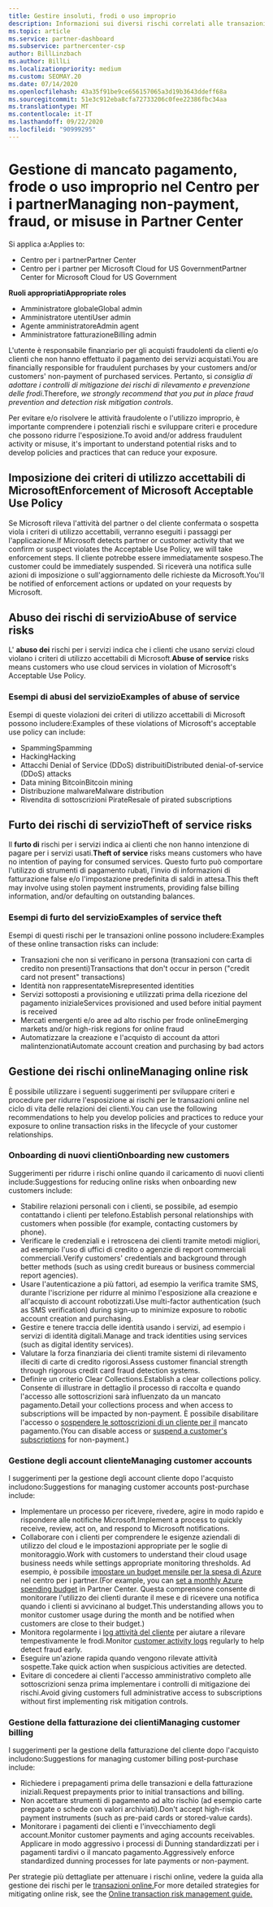 ```yaml
---
title: Gestire insoluti, frodi o uso improprio
description: Informazioni sui diversi rischi correlati alle transazioni online e sulle procedure consigliate per gestire e mitigare tali rischi nel centro per i partner.
ms.topic: article
ms.service: partner-dashboard
ms.subservice: partnercenter-csp
author: BillLinzbach
ms.author: BillLi
ms.localizationpriority: medium
ms.custom: SEOMAY.20
ms.date: 07/14/2020
ms.openlocfilehash: 43a35f91be9ce656157065a3d19b3643ddeff68a
ms.sourcegitcommit: 51e3c912eba8cfa72733206c0fee22386fbc34aa
ms.translationtype: MT
ms.contentlocale: it-IT
ms.lasthandoff: 09/22/2020
ms.locfileid: "90999295"
---
```

# <a name="managing-non-payment-fraud-or-misuse-in-partner-center"></a><span data-ttu-id="5493c-103">Gestione di mancato pagamento, frode o uso improprio nel Centro per i partner</span><span class="sxs-lookup"><span data-stu-id="5493c-103">Managing non-payment, fraud, or misuse in Partner Center</span></span>

<span data-ttu-id="5493c-104">Si applica a:</span><span class="sxs-lookup"><span data-stu-id="5493c-104">Applies to:</span></span>

- <span data-ttu-id="5493c-105">Centro per i partner</span><span class="sxs-lookup"><span data-stu-id="5493c-105">Partner Center</span></span>
- <span data-ttu-id="5493c-106">Centro per i partner per Microsoft Cloud for US Government</span><span class="sxs-lookup"><span data-stu-id="5493c-106">Partner Center for Microsoft Cloud for US Government</span></span>

<span data-ttu-id="5493c-107">**Ruoli appropriati**</span><span class="sxs-lookup"><span data-stu-id="5493c-107">**Appropriate roles**</span></span>
- <span data-ttu-id="5493c-108">Amministratore globale</span><span class="sxs-lookup"><span data-stu-id="5493c-108">Global admin</span></span>
- <span data-ttu-id="5493c-109">Amministratore utenti</span><span class="sxs-lookup"><span data-stu-id="5493c-109">User admin</span></span>
- <span data-ttu-id="5493c-110">Agente amministratore</span><span class="sxs-lookup"><span data-stu-id="5493c-110">Admin agent</span></span>
- <span data-ttu-id="5493c-111">Amministratore fatturazione</span><span class="sxs-lookup"><span data-stu-id="5493c-111">Billing admin</span></span>

<span data-ttu-id="5493c-112">L'utente è responsabile finanziario per gli acquisti fraudolenti da clienti e/o clienti che non hanno effettuato il pagamento dei servizi acquistati.</span><span class="sxs-lookup"><span data-stu-id="5493c-112">You are financially responsible for fraudulent purchases by your customers and/or customers' non-payment of purchased services.</span></span> <span data-ttu-id="5493c-113">Pertanto, si *consiglia di adottare i controlli di mitigazione dei rischi di rilevamento e prevenzione delle frodi*.</span><span class="sxs-lookup"><span data-stu-id="5493c-113">Therefore, *we strongly recommend that you put in place fraud prevention and detection risk mitigation controls*.</span></span>

<span data-ttu-id="5493c-114">Per evitare e/o risolvere le attività fraudolente o l'utilizzo improprio, è importante comprendere i potenziali rischi e sviluppare criteri e procedure che possono ridurre l'esposizione.</span><span class="sxs-lookup"><span data-stu-id="5493c-114">To avoid and/or address fraudulent activity or misuse, it's important to understand potential risks and to develop policies and practices that can reduce your exposure.</span></span>

## <a name="enforcement-of-microsoft-acceptable-use-policy"></a><span data-ttu-id="5493c-115">Imposizione dei criteri di utilizzo accettabili di Microsoft</span><span class="sxs-lookup"><span data-stu-id="5493c-115">Enforcement of Microsoft Acceptable Use Policy</span></span>

<span data-ttu-id="5493c-116">Se Microsoft rileva l'attività del partner o del cliente confermata o sospetta viola i criteri di utilizzo accettabili, verranno eseguiti i passaggi per l'applicazione.</span><span class="sxs-lookup"><span data-stu-id="5493c-116">If Microsoft detects partner or customer activity that we confirm or suspect violates the Acceptable Use Policy, we will take enforcement steps.</span></span> <span data-ttu-id="5493c-117">Il cliente potrebbe essere immediatamente sospeso.</span><span class="sxs-lookup"><span data-stu-id="5493c-117">The customer could be immediately suspended.</span></span> <span data-ttu-id="5493c-118">Si riceverà una notifica sulle azioni di imposizione o sull'aggiornamento delle richieste da Microsoft.</span><span class="sxs-lookup"><span data-stu-id="5493c-118">You'll be notified of enforcement actions or updated on your requests by Microsoft.</span></span>

## <a name="abuse-of-service-risks"></a><span data-ttu-id="5493c-119">Abuso dei rischi di servizio</span><span class="sxs-lookup"><span data-stu-id="5493c-119">Abuse of service risks</span></span>

<span data-ttu-id="5493c-120">L' **abuso dei** rischi per i servizi indica che i clienti che usano servizi cloud violano i criteri di utilizzo accettabili di Microsoft.</span><span class="sxs-lookup"><span data-stu-id="5493c-120">**Abuse of service** risks means customers who use cloud services in violation of Microsoft's Acceptable Use Policy.</span></span>

### <a name="examples-of-abuse-of-service"></a><span data-ttu-id="5493c-121">Esempi di abusi del servizio</span><span class="sxs-lookup"><span data-stu-id="5493c-121">Examples of abuse of service</span></span>

<span data-ttu-id="5493c-122">Esempi di queste violazioni dei criteri di utilizzo accettabili di Microsoft possono includere:</span><span class="sxs-lookup"><span data-stu-id="5493c-122">Examples of these violations of Microsoft's acceptable use policy can include:</span></span>

- <span data-ttu-id="5493c-123">Spamming</span><span class="sxs-lookup"><span data-stu-id="5493c-123">Spamming</span></span>
- <span data-ttu-id="5493c-124">Hacking</span><span class="sxs-lookup"><span data-stu-id="5493c-124">Hacking</span></span>
- <span data-ttu-id="5493c-125">Attacchi Denial of Service (DDoS) distribuiti</span><span class="sxs-lookup"><span data-stu-id="5493c-125">Distributed denial-of-service (DDoS) attacks</span></span>
- <span data-ttu-id="5493c-126">Data mining Bitcoin</span><span class="sxs-lookup"><span data-stu-id="5493c-126">Bitcoin mining</span></span>
- <span data-ttu-id="5493c-127">Distribuzione malware</span><span class="sxs-lookup"><span data-stu-id="5493c-127">Malware distribution</span></span>
- <span data-ttu-id="5493c-128">Rivendita di sottoscrizioni Pirate</span><span class="sxs-lookup"><span data-stu-id="5493c-128">Resale of pirated subscriptions</span></span>

## <a name="theft-of-service-risks"></a><span data-ttu-id="5493c-129">Furto dei rischi di servizio</span><span class="sxs-lookup"><span data-stu-id="5493c-129">Theft of service risks</span></span>

<span data-ttu-id="5493c-130">Il **furto di** rischi per i servizi indica ai clienti che non hanno intenzione di pagare per i servizi usati.</span><span class="sxs-lookup"><span data-stu-id="5493c-130">**Theft of service** risks means customers who have no intention of paying for consumed services.</span></span> <span data-ttu-id="5493c-131">Questo furto può comportare l'utilizzo di strumenti di pagamento rubati, l'invio di informazioni di fatturazione false e/o l'impostazione predefinita di saldi in attesa.</span><span class="sxs-lookup"><span data-stu-id="5493c-131">This theft may involve using stolen payment instruments, providing false billing information, and/or defaulting on outstanding balances.</span></span>

### <a name="examples-of-service-theft"></a><span data-ttu-id="5493c-132">Esempi di furto del servizio</span><span class="sxs-lookup"><span data-stu-id="5493c-132">Examples of service theft</span></span>

<span data-ttu-id="5493c-133">Esempi di questi rischi per le transazioni online possono includere:</span><span class="sxs-lookup"><span data-stu-id="5493c-133">Examples of these online transaction risks can include:</span></span>

- <span data-ttu-id="5493c-134">Transazioni che non si verificano in persona (transazioni con carta di credito non presenti)</span><span class="sxs-lookup"><span data-stu-id="5493c-134">Transactions that don't occur in person ("credit card not present" transactions)</span></span>
- <span data-ttu-id="5493c-135">Identità non rappresentate</span><span class="sxs-lookup"><span data-stu-id="5493c-135">Misrepresented identities</span></span>
- <span data-ttu-id="5493c-136">Servizi sottoposti a provisioning e utilizzati prima della ricezione del pagamento iniziale</span><span class="sxs-lookup"><span data-stu-id="5493c-136">Services provisioned and used before initial payment is received</span></span>
- <span data-ttu-id="5493c-137">Mercati emergenti e/o aree ad alto rischio per frode online</span><span class="sxs-lookup"><span data-stu-id="5493c-137">Emerging markets and/or high-risk regions for online fraud</span></span>
- <span data-ttu-id="5493c-138">Automatizzare la creazione e l'acquisto di account da attori malintenzionati</span><span class="sxs-lookup"><span data-stu-id="5493c-138">Automate account creation and purchasing by bad actors</span></span>

## <a name="managing-online-risk"></a><span data-ttu-id="5493c-139">Gestione dei rischi online</span><span class="sxs-lookup"><span data-stu-id="5493c-139">Managing online risk</span></span>

<span data-ttu-id="5493c-140">È possibile utilizzare i seguenti suggerimenti per sviluppare criteri e procedure per ridurre l'esposizione ai rischi per le transazioni online nel ciclo di vita delle relazioni dei clienti.</span><span class="sxs-lookup"><span data-stu-id="5493c-140">You can use the following recommendations to help you develop policies and practices to reduce your exposure to online transaction risks in the lifecycle of your customer relationships.</span></span>

### <a name="onboarding-new-customers"></a><span data-ttu-id="5493c-141">Onboarding di nuovi clienti</span><span class="sxs-lookup"><span data-stu-id="5493c-141">Onboarding new customers</span></span>

<span data-ttu-id="5493c-142">Suggerimenti per ridurre i rischi online quando il caricamento di nuovi clienti include:</span><span class="sxs-lookup"><span data-stu-id="5493c-142">Suggestions for reducing online risks when onboarding new customers include:</span></span>

- <span data-ttu-id="5493c-143">Stabilire relazioni personali con i clienti, se possibile, ad esempio contattando i clienti per telefono.</span><span class="sxs-lookup"><span data-stu-id="5493c-143">Establish personal relationships with customers when possible (for example, contacting customers by phone).</span></span>
- <span data-ttu-id="5493c-144">Verificare le credenziali e i retroscena dei clienti tramite metodi migliori, ad esempio l'uso di uffici di credito o agenzie di report commerciali commerciali.</span><span class="sxs-lookup"><span data-stu-id="5493c-144">Verify customers' credentials and background through better methods (such as using credit bureaus or business commercial report agencies).</span></span>
- <span data-ttu-id="5493c-145">Usare l'autenticazione a più fattori, ad esempio la verifica tramite SMS, durante l'iscrizione per ridurre al minimo l'esposizione alla creazione e all'acquisto di account robotizzati.</span><span class="sxs-lookup"><span data-stu-id="5493c-145">Use multi-factor authentication (such as SMS verification) during sign-up to minimize exposure to robotic account creation and purchasing.</span></span>
- <span data-ttu-id="5493c-146">Gestire e tenere traccia delle identità usando i servizi, ad esempio i servizi di identità digitali.</span><span class="sxs-lookup"><span data-stu-id="5493c-146">Manage and track identities using services (such as digital identity services).</span></span>
- <span data-ttu-id="5493c-147">Valutare la forza finanziaria dei clienti tramite sistemi di rilevamento illeciti di carte di credito rigorosi.</span><span class="sxs-lookup"><span data-stu-id="5493c-147">Assess customer financial strength through rigorous credit card fraud detection systems.</span></span>
- <span data-ttu-id="5493c-148">Definire un criterio Clear Collections.</span><span class="sxs-lookup"><span data-stu-id="5493c-148">Establish a clear collections policy.</span></span> <span data-ttu-id="5493c-149">Consente di illustrare in dettaglio il processo di raccolta e quando l'accesso alle sottoscrizioni sarà influenzato da un mancato pagamento.</span><span class="sxs-lookup"><span data-stu-id="5493c-149">Detail your collections process and when access to subscriptions will be impacted by non-payment.</span></span> <span data-ttu-id="5493c-150">È possibile disabilitare l'accesso o [sospendere le sottoscrizioni di un cliente per il](create-a-new-subscription.md#suspend-a-subscription) mancato pagamento.</span><span class="sxs-lookup"><span data-stu-id="5493c-150">(You can disable access or [suspend a customer's subscriptions](create-a-new-subscription.md#suspend-a-subscription) for non-payment.)</span></span>

### <a name="managing-customer-accounts"></a><span data-ttu-id="5493c-151">Gestione degli account cliente</span><span class="sxs-lookup"><span data-stu-id="5493c-151">Managing customer accounts</span></span>

<span data-ttu-id="5493c-152">I suggerimenti per la gestione degli account cliente dopo l'acquisto includono:</span><span class="sxs-lookup"><span data-stu-id="5493c-152">Suggestions for managing customer accounts post-purchase include:</span></span>

- <span data-ttu-id="5493c-153">Implementare un processo per ricevere, rivedere, agire in modo rapido e rispondere alle notifiche Microsoft.</span><span class="sxs-lookup"><span data-stu-id="5493c-153">Implement a process to quickly receive, review, act on, and respond to Microsoft notifications.</span></span>
- <span data-ttu-id="5493c-154">Collaborare con i clienti per comprendere le esigenze aziendali di utilizzo del cloud e le impostazioni appropriate per le soglie di monitoraggio.</span><span class="sxs-lookup"><span data-stu-id="5493c-154">Work with customers to understand their cloud usage business needs while settings appropriate monitoring thresholds.</span></span> <span data-ttu-id="5493c-155">Ad esempio, è possibile [impostare un budget mensile per la spesa di Azure](set-an-azure-spending-budget-for-your-customers.md) nel centro per i partner.</span><span class="sxs-lookup"><span data-stu-id="5493c-155">(For example, you can [set a monthly Azure spending budget](set-an-azure-spending-budget-for-your-customers.md) in Partner Center.</span></span> <span data-ttu-id="5493c-156">Questa comprensione consente di monitorare l'utilizzo dei clienti durante il mese e di ricevere una notifica quando i clienti si avvicinano al budget.</span><span class="sxs-lookup"><span data-stu-id="5493c-156">This understanding allows you to monitor customer usage during the month and be notified when customers are close to their budget.)</span></span>
- <span data-ttu-id="5493c-157">Monitora regolarmente i [log attività del cliente](activity-logs.md) per aiutare a rilevare tempestivamente le frodi.</span><span class="sxs-lookup"><span data-stu-id="5493c-157">Monitor [customer activity logs](activity-logs.md) regularly to help detect fraud early.</span></span>
- <span data-ttu-id="5493c-158">Eseguire un'azione rapida quando vengono rilevate attività sospette.</span><span class="sxs-lookup"><span data-stu-id="5493c-158">Take quick action when suspicious activities are detected.</span></span>
- <span data-ttu-id="5493c-159">Evitare di concedere ai clienti l'accesso amministrativo completo alle sottoscrizioni senza prima implementare i controlli di mitigazione dei rischi.</span><span class="sxs-lookup"><span data-stu-id="5493c-159">Avoid giving customers full administrative access to subscriptions without first implementing risk mitigation controls.</span></span>

### <a name="managing-customer-billing"></a><span data-ttu-id="5493c-160">Gestione della fatturazione dei clienti</span><span class="sxs-lookup"><span data-stu-id="5493c-160">Managing customer billing</span></span>

<span data-ttu-id="5493c-161">I suggerimenti per la gestione della fatturazione del cliente dopo l'acquisto includono:</span><span class="sxs-lookup"><span data-stu-id="5493c-161">Suggestions for managing customer billing post-purchase include:</span></span>

- <span data-ttu-id="5493c-162">Richiedere i prepagamenti prima delle transazioni e della fatturazione iniziali.</span><span class="sxs-lookup"><span data-stu-id="5493c-162">Request prepayments prior to initial transactions and billing.</span></span>
- <span data-ttu-id="5493c-163">Non accettare strumenti di pagamento ad alto rischio (ad esempio carte prepagate o schede con valori archiviati).</span><span class="sxs-lookup"><span data-stu-id="5493c-163">Don't accept high-risk payment instruments (such as pre-paid cards or stored-value cards).</span></span>
- <span data-ttu-id="5493c-164">Monitorare i pagamenti dei clienti e l'invecchiamento degli account.</span><span class="sxs-lookup"><span data-stu-id="5493c-164">Monitor customer payments and aging accounts receivables.</span></span> <span data-ttu-id="5493c-165">Applicare in modo aggressivo i processi di Dunning standardizzati per i pagamenti tardivi o il mancato pagamento.</span><span class="sxs-lookup"><span data-stu-id="5493c-165">Aggressively enforce standardized dunning processes for late payments or non-payment.</span></span>

<span data-ttu-id="5493c-166">Per strategie più dettagliate per attenuare i rischi online, vedere la guida alla gestione dei rischi per le [transazioni online.](https://query.prod.cms.rt.microsoft.com/cms/api/am/binary/RE4Bhtt)</span><span class="sxs-lookup"><span data-stu-id="5493c-166">For more detailed strategies for mitigating online risk, see the [Online transaction risk management guide.](https://query.prod.cms.rt.microsoft.com/cms/api/am/binary/RE4Bhtt)</span></span>
